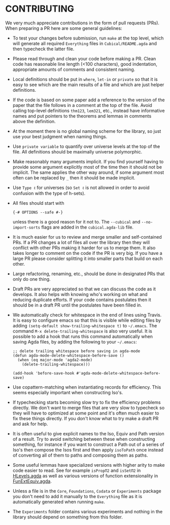 CONTRIBUTING
============

We very much appreciate contributions in the form of pull requests (PRs).
When preparing a PR here are some general guidelines:

- To test your changes before submission, run `make` at the top level,
  which will generate all required `Everything` files in
  `Cubical/README.agda` and then typecheck the latter file.

- Please read through and clean your code before making a PR. Clean
  code has reasonable line length (<100 characters), good indentation,
  appropriate amounts of comments and consistent naming.

- Local definitions should be put in `where`, `let-in` or `private` so
  that it is easy to see which are the main results of a file and
  which are just helper definitions.

- If the code is based on some paper add a reference to the version of
  the paper that the file follows in a comment at the top of the
  file. Avoid calling top-level definitions `thm123`, `lem321`, etc.,
  instead have informative names and put pointers to the theorems and
  lemmas in comments above the definition.

- At the moment there is no global naming scheme for the library, so
  just use your best judgment when naming things.

- Use `private variable` to quantify over universe levels at the top
  of the file. All definitions should be maximally universe
  polymorphic.

- Make reasonably many arguments implicit. If you find yourself having
  to provide some argument explicitly most of the time then it should
  not be implicit. The same applies the other way around, if some argument
  most often can be replaced by `_` then it should be made implicit.

- Use `Type ℓ` for universes (so `Set ℓ` is not allowed in order to
  avoid confusion with the type of h-sets).

- All files should start with

  `{-# OPTIONS --safe #-}`

  unless there is a good reason for it not to. The `--cubical` and
  `--no-import-sorts` flags are added in the `cubical.agda-lib` file.

- It is much easier for us to review and merge smaller and
  self-contained PRs. If a PR changes a lot of files all over the
  library then they will conflict with other PRs making it harder for
  us to merge them. It also takes longer to comment on the code
  if the PR is very big. If you have a large PR please consider
  splitting it into smaller parts that build on each other.

- Large refactoring, renaming, etc., should be done in designated PRs
  that only do one thing.

- Draft PRs are very appreciated so that we can discuss the code as it
  develops. It also helps with knowing who's working on what and
  reducing duplicate efforts. If your code contains postulates then it
  should be in a draft PR until the postulates have been filled in.

- We automatically check for whitespace in the end of lines using
  Travis. It is easy to configure emacs so that this is visible while
  editing files by adding `(setq-default show-trailing-whitespace t)`
  to `~/.emacs`. The command `M-x delete-trailing-whitespace` is also
  very useful. It is possible to add a hook that runs this command
  automatically when saving Agda files, by adding the following to your
  `~/.emacs`:
  ```
  ;; delete trailing whitespace before saving in agda-mode
  (defun agda-mode-delete-whitespace-before-save ()
    (when (eq major-mode 'agda2-mode)
      (delete-trailing-whitespace)))

  (add-hook 'before-save-hook #'agda-mode-delete-whitespace-before-save)
  ```

- Use copattern-matching when instantiating records for efficiency.
  This seems especially important when constructing Iso's.

- If typechecking starts becoming slow try to fix the efficiency
  problems directly. We don't want to merge files that are very slow
  to typecheck so they will have to optimized at some point and it's
  often much easier to fix these things directly. If you don't know
  what to try make a draft PR and ask for help.

- It is often useful to give explicit names to the Iso, Equiv and Path
  version of a result. Try to avoid switching between these when
  constructing something, for instance if you want to construct a Path
  out of a series of Iso's then compose the Isos first and then apply
  `isoToPath` once instead of converting all of them to paths and
  composing them as paths.

- Some useful lemmas have specialized versions with higher arity to
  make code easier to read. See for example `isPropΠ2` and `isSetΠ2`
  in [HLevels.agda](https://github.com/agda/cubical/blob/master/Cubical/Foundations/HLevels.agda)
  as well as various versions of function extensionality in
  [FunExtEquiv.agda](https://github.com/agda/cubical/blob/master/Cubical/Functions/FunExtEquiv.agda).

- Unless a file is in the `Core`, `Foundations`, `Codata` or
  `Experiments` package you don't need to add it manually to the
  `Everything` file as it is automatically generated when running
  `make`.

- The `Experiments` folder contains various experiments and nothing in
  the library should depend on something from this folder.
